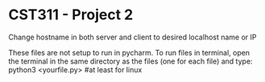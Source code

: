 # CST311 - Project 2

Change hostname in both server and client to
desired localhost name or IP

These files are not setup to run in pycharm.
To run files in terminal, open the terminal in
the same directory as the files (one for each file)
and type:
python3 <yourfile.py> #at least for linux
